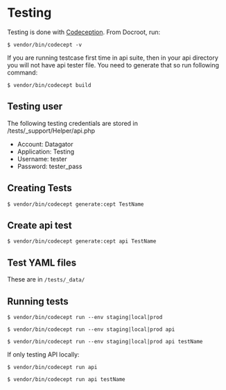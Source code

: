 Testing
=======

Testing is done with [Codeception](http://codeception.com/).
From Docroot, run:

```$ vendor/bin/codecept -v```

If you are running testcase first time in api suite, then in your api directory you will not have api tester file. You need to generate that so run following command:

```$ vendor/bin/codecept build```

Testing user
------------

The following testing credentials  are stored in /tests/_support/Helper/api.php

* Account: Datagator
* Application: Testing
* Username: tester
* Password: tester_pass

Creating Tests
--------------

```$ vendor/bin/codecept generate:cept TestName```

Create api test
---------------

```$ vendor/bin/codecept generate:cept api TestName```

Test YAML files
---------------

These are in ```/tests/_data/```

Running tests
-------------

```$ vendor/bin/codecept run --env staging|local|prod```

```$ vendor/bin/codecept run --env staging|local|prod api```

```$ vendor/bin/codecept run --env staging|local|prod api testName```

If only testing API locally:

```$ vendor/bin/codecept run api```

```$ vendor/bin/codecept run api testName```
